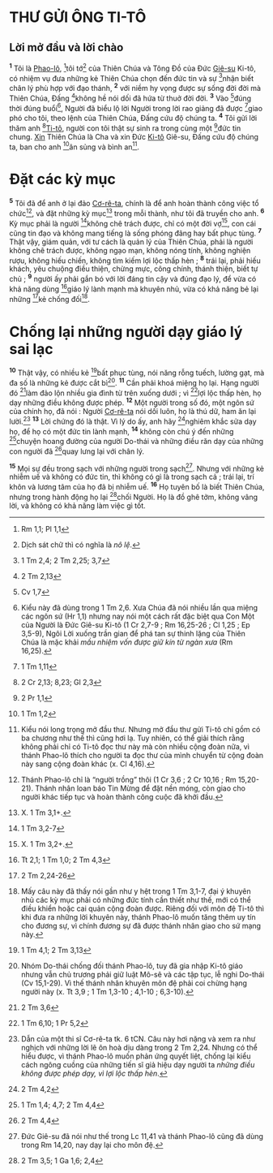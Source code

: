 # THƯ GỬI ÔNG TI-TÔ

## Lời mở đầu và lời chào
<sup><b>1</b></sup> Tôi là [Phao-lô](), [^1@-8e20655f-e432-4a3a-bb79-37a838fad969]tôi tớ[^1-8e20655f-e432-4a3a-bb79-37a838fad969] của Thiên Chúa và Tông Đồ của Đức [Giê-su]() Ki-tô, có nhiệm vụ đưa những kẻ Thiên Chúa chọn đến đức tin và sự [^2@-8e20655f-e432-4a3a-bb79-37a838fad969]nhận biết chân lý phù hợp với đạo thánh, <sup><b>2</b></sup> với niềm hy vọng được sự sống đời đời mà Thiên Chúa, Đấng [^3@-8e20655f-e432-4a3a-bb79-37a838fad969]không hề nói dối đã hứa từ thuở đời đời. <sup><b>3</b></sup> Vào [^4@-8e20655f-e432-4a3a-bb79-37a838fad969]đúng thời đúng buổi[^2-8e20655f-e432-4a3a-bb79-37a838fad969], Người đã biểu lộ lời Người trong lời rao giảng đã được [^5@-8e20655f-e432-4a3a-bb79-37a838fad969]giao phó cho tôi, theo lệnh của Thiên Chúa, Đấng cứu độ chúng ta. <sup><b>4</b></sup> Tôi gửi lời thăm anh [^6@-8e20655f-e432-4a3a-bb79-37a838fad969][Ti-tô](), người con tôi thật sự sinh ra trong cùng một [^7@-8e20655f-e432-4a3a-bb79-37a838fad969]đức tin chung. [Xin]() Thiên Chúa là Cha và xin Đức [Ki-tô]() Giê-su, Đấng cứu độ chúng ta, ban cho anh [^8@-8e20655f-e432-4a3a-bb79-37a838fad969]ân sủng và bình an[^3-8e20655f-e432-4a3a-bb79-37a838fad969].

# Đặt các kỳ mục
<sup><b>5</b></sup> Tôi đã để anh ở lại đảo [Cơ-rê-ta](), chính là để anh hoàn thành công việc tổ chức[^4-8e20655f-e432-4a3a-bb79-37a838fad969], và đặt những kỳ mục[^5-8e20655f-e432-4a3a-bb79-37a838fad969] trong mỗi thành, như tôi đã truyền cho anh. <sup><b>6</b></sup> Kỳ mục phải là người [^9@-8e20655f-e432-4a3a-bb79-37a838fad969]không chê trách được, chỉ có một đời vợ[^6-8e20655f-e432-4a3a-bb79-37a838fad969], con cái cũng tin đạo và không mang tiếng là sống phóng đãng hay bất phục tùng. <sup><b>7</b></sup> Thật vậy, giám quản, với tư cách là quản lý của Thiên Chúa, phải là người không chê trách được, không ngạo mạn, không nóng tính, không nghiện rượu, không hiếu chiến, không tìm kiếm lợi lộc thấp hèn ; <sup><b>8</b></sup> trái lại, phải hiếu khách, yêu chuộng điều thiện, chừng mực, công chính, thánh thiện, biết tự chủ ; <sup><b>9</b></sup> người ấy phải gắn bó với lời đáng tin cậy và đúng đạo lý, để vừa có khả năng dùng [^10@-8e20655f-e432-4a3a-bb79-37a838fad969]giáo lý lành mạnh mà khuyên nhủ, vừa có khả năng bẻ lại những [^11@-8e20655f-e432-4a3a-bb79-37a838fad969]kẻ chống đối[^7-8e20655f-e432-4a3a-bb79-37a838fad969].

# Chống lại những người dạy giáo lý sai lạc
<sup><b>10</b></sup> Thật vậy, có nhiều kẻ [^12@-8e20655f-e432-4a3a-bb79-37a838fad969]bất phục tùng, nói năng rỗng tuếch, lường gạt, mà đa số là những kẻ được cắt bì[^8-8e20655f-e432-4a3a-bb79-37a838fad969]. <sup><b>11</b></sup> Cần phải khoá miệng họ lại. Hạng người đó [^13@-8e20655f-e432-4a3a-bb79-37a838fad969]làm đảo lộn nhiều gia đình từ trên xuống dưới ; vì [^14@-8e20655f-e432-4a3a-bb79-37a838fad969]lợi lộc thấp hèn, họ dạy những điều không được phép. <sup><b>12</b></sup> Một người trong số đó, một ngôn sứ của chính họ, đã nói : Người [Cơ-rê-ta]() nói dối luôn, họ là thú dữ, ham ăn lại lười.[^9-8e20655f-e432-4a3a-bb79-37a838fad969] <sup><b>13</b></sup> Lời chứng đó là thật. Vì lý do ấy, anh hãy [^15@-8e20655f-e432-4a3a-bb79-37a838fad969]nghiêm khắc sửa dạy họ, để họ có một đức tin lành mạnh, <sup><b>14</b></sup> không còn chú ý đến những [^16@-8e20655f-e432-4a3a-bb79-37a838fad969]chuyện hoang đường của người Do-thái và những điều răn dạy của những con người đã [^17@-8e20655f-e432-4a3a-bb79-37a838fad969]quay lưng lại với chân lý.

<sup><b>15</b></sup> Mọi sự đều trong sạch với những người trong sạch[^10-8e20655f-e432-4a3a-bb79-37a838fad969]. Nhưng với những kẻ nhiễm uế và không có đức tin, thì không có gì là trong sạch cả ; trái lại, trí khôn và lương tâm của họ đã bị nhiễm uế. <sup><b>16</b></sup> Họ tuyên bố là biết Thiên Chúa, nhưng trong hành động họ lại [^18@-8e20655f-e432-4a3a-bb79-37a838fad969]chối Người. Họ là đồ ghê tởm, không vâng lời, và không có khả năng làm việc gì tốt.

[^1-8e20655f-e432-4a3a-bb79-37a838fad969]: Dịch sát chữ thì có nghĩa là *nô lệ*.
[^2-8e20655f-e432-4a3a-bb79-37a838fad969]: Kiểu này đã dùng trong 1 Tm 2,6. Xưa Chúa đã nói nhiều lần qua miệng các ngôn sứ (Hr 1,1) nhưng nay nói một cách rất đặc biệt qua Con Một của Người là Đức Giê-su Ki-tô (1 Cr 2,7-9 ; Rm 16,25-26 ; Cl 1,25 ; Ep 3,5-9), Ngôi Lời xuống trần gian để phá tan sự thinh lặng của Thiên Chúa là mặc khải *mầu nhiệm vốn được giữ kín từ ngàn xưa* (Rm 16,25).
[^3-8e20655f-e432-4a3a-bb79-37a838fad969]: Kiểu nói long trọng mở đầu thư. Nhưng mở đầu thư gửi Ti-tô chỉ gồm có ba chương như thế thì cũng hơi lạ. Tuy nhiên, có thể giải thích rằng không phải chỉ có Ti-tô đọc thư này mà còn nhiều cộng đoàn nữa, vì thánh Phao-lô thích cho người ta đọc thư của mình chuyển từ cộng đoàn này sang cộng đoàn khác (x. Cl 4,16).
[^4-8e20655f-e432-4a3a-bb79-37a838fad969]: Thánh Phao-lô chỉ là “người trồng” thôi (1 Cr 3,6 ; 2 Cr 10,16 ; Rm 15,20-21). Thánh nhân loan báo Tin Mừng để đặt nền móng, còn giao cho người khác tiếp tục và hoàn thành công cuộc đã khởi đầu.
[^5-8e20655f-e432-4a3a-bb79-37a838fad969]: X. 1 Tm 3,1+.
[^6-8e20655f-e432-4a3a-bb79-37a838fad969]: X. 1 Tm 3,2+.
[^7-8e20655f-e432-4a3a-bb79-37a838fad969]: Mấy câu này đã thấy nói gần như y hệt trong 1 Tm 3,1-7, đại ý khuyên nhủ các kỳ mục phải có những đức tính cần thiết như thế, mới có thể điều khiển hoặc cai quản cộng đoàn được. Riêng đối với môn đệ Ti-tô thì khi đưa ra những lời khuyên này, thánh Phao-lô muốn tăng thêm uy tín cho đương sự, vì chính đương sự đã được thánh nhân giao cho sứ mạng này.
[^8-8e20655f-e432-4a3a-bb79-37a838fad969]: Nhóm Do-thái chống đối thánh Phao-lô, tuy đã gia nhập Ki-tô giáo nhưng vẫn chủ trương phải giữ luật Mô-sê và các tập tục, lễ nghi Do-thái (Cv 15,1-29). Vì thế thánh nhân khuyên môn đệ phải coi chừng hạng người này (x. Tt 3,9 ; 1 Tm 1,3-10 ; 4,1-10 ; 6,3-10).
[^9-8e20655f-e432-4a3a-bb79-37a838fad969]: Dẫn của một thi sĩ Cơ-rê-ta tk. 6 tCN. Câu này hơi nặng và xem ra như nghịch với những lời lẽ ôn hoà dịu dàng trong 2 Tm 2,24. Nhưng có thể hiểu được, vì thánh Phao-lô muốn phản ứng quyết liệt, chống lại kiểu cách ngông cuồng của những tiến sĩ giả hiệu dạy người ta *những điều không được phép dạy, vì lợi lộc thấp hèn*.
[^10-8e20655f-e432-4a3a-bb79-37a838fad969]: Đức Giê-su đã nói như thế trong Lc 11,41 và thánh Phao-lô cũng đã dùng trong Rm 14,20, nay dạy lại cho môn đệ.
[^1@-8e20655f-e432-4a3a-bb79-37a838fad969]: Rm 1,1; Pl 1,1
[^2@-8e20655f-e432-4a3a-bb79-37a838fad969]: 1 Tm 2,4; 2 Tm 2,25; 3,7
[^3@-8e20655f-e432-4a3a-bb79-37a838fad969]: 2 Tm 2,13
[^4@-8e20655f-e432-4a3a-bb79-37a838fad969]: Cv 1,7
[^5@-8e20655f-e432-4a3a-bb79-37a838fad969]: 1 Tm 1,11
[^6@-8e20655f-e432-4a3a-bb79-37a838fad969]: 2 Cr 2,13; 8,23; Gl 2,3
[^7@-8e20655f-e432-4a3a-bb79-37a838fad969]: 2 Pr 1,1
[^8@-8e20655f-e432-4a3a-bb79-37a838fad969]: 1 Tm 1,2
[^9@-8e20655f-e432-4a3a-bb79-37a838fad969]: 1 Tm 3,2-7
[^10@-8e20655f-e432-4a3a-bb79-37a838fad969]: Tt 2,1; 1 Tm 1,0; 2 Tm 4,3
[^11@-8e20655f-e432-4a3a-bb79-37a838fad969]: 2 Tm 2,24-26
[^12@-8e20655f-e432-4a3a-bb79-37a838fad969]: 1 Tm 4,1; 2 Tm 3,13
[^13@-8e20655f-e432-4a3a-bb79-37a838fad969]: 2 Tm 3,6
[^14@-8e20655f-e432-4a3a-bb79-37a838fad969]: 1 Tm 6,10; 1 Pr 5,2
[^15@-8e20655f-e432-4a3a-bb79-37a838fad969]: 2 Tm 4,2
[^16@-8e20655f-e432-4a3a-bb79-37a838fad969]: 1 Tm 1,4; 4,7; 2 Tm 4,4
[^17@-8e20655f-e432-4a3a-bb79-37a838fad969]: 2 Tm 4,4
[^18@-8e20655f-e432-4a3a-bb79-37a838fad969]: 2 Tm 3,5; 1 Ga 1,6; 2,4